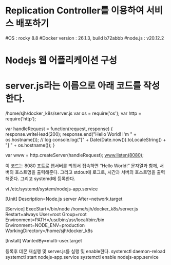 # Replication Controller를 이용하여 서비스 배포하기

#OS : rocky 8.8
#Docker version :  26.1.3, build b72abbb
#node.js : v20.12.2

# Nodejs 웹 어플리케이션 구성

server.js라는 이름으로 아래 코드를 작성한다.
===================================================================
/home/sjh/docker_k8s/server.js
var os = require('os');
var http = require('http');

var handleRequest = function(request, response) {
  response.writeHead(200);
  response.end("Hello World! I'm " + os.hostname());
  // log
  console.log("[" + Date(Date.now()).toLocaleString() + "] " + os.hostname());
}

var www = http.createServer(handleRequest);
www.listen(8080);


이 코드는 8080 포트로 웹서버를 띄워서 접속하면 “Hello World!” 문자열과 함께, 서버의 호스트명을 출력해준다. 그리고 stdout에 로그로, 시간과 서버의 호스트명을 출력해준다.
그리고 systemd에 등록한다.

vi /etc/systemd/system/nodejs-app.service

[Unit]
Description=Node.js server
After=network.target

[Service]
ExecStart=/bin/node /home/sjh/docker_k8s/server.js
Restart=always
User=root
Group=root
Environment=PATH=/usr/bin:/usr/local/bin:/bin
Environment=NODE_ENV=production
WorkingDirectory=/home/sjh/docker_k8s

[Install]
WantedBy=multi-user.target


등록후 데몬 재실행 및 server.js를 실행 및 enable한다.
systemctl daemon-reload
systemctl start nodejs-app.service
systemctl enable nodejs-app.service

